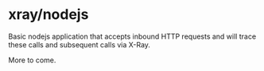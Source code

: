 # xray/nodejs

Basic nodejs application that accepts inbound HTTP requests and will trace these calls and subsequent calls via X-Ray.

More to come.
